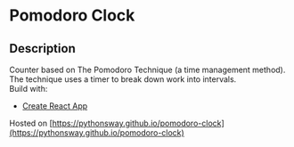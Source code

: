 # Pomodoro Clock

## Description
Counter based on The Pomodoro Technique (a time management method). The technique uses a timer to break down work into intervals.  
Build with:
* [Create React App](https://github.com/facebook/create-react-app)

Hosted on [https://pythonsway.github.io/pomodoro-clock](https://pythonsway.github.io/pomodoro-clock)
